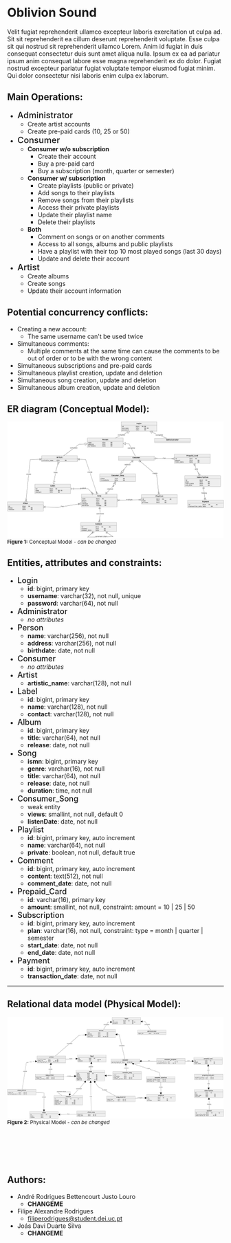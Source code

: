 # Oblivion Sound
Velit fugiat reprehenderit ullamco excepteur laboris exercitation ut culpa ad. Sit sit reprehenderit ea cillum deserunt reprehenderit voluptate. Esse culpa sit qui nostrud sit reprehenderit ullamco Lorem. Anim id fugiat in duis consequat consectetur duis sunt amet aliqua nulla. Ipsum ex ea ad pariatur ipsum anim consequat labore esse magna reprehenderit ex do dolor. Fugiat nostrud excepteur pariatur fugiat voluptate tempor eiusmod fugiat minim. Qui dolor consectetur nisi laboris enim culpa ex laborum.


## Main Operations:
- <span class="operations">Administrator</span>
  - Create artist accounts
  - Create pre-paid cards (10, 25 or 50)
- <span class="operations">Consumer</span>
  - **Consumer w/o subscription**
    - Create their account
    - Buy a pre-paid card
    - Buy a subscription (month, quarter or semester)
  - **Consumer w/ subscription**
    - Create playlists (public or private)
    - Add songs to their playlists
    - Remove songs from their playlists
    - Access their private playlists
    - Update their playlist name
    - Delete their playlists
  - **Both**
    - Comment on songs or on another comments
    - Access to all songs, albums and public playlists
    - Have a playlist with their top 10 most played songs (last 30 days)
    - Update and delete their account
- <span class="operations">Artist</span>
  - Create albums
  - Create songs
  - Update their account information


## Potential concurrency conflicts:
- Creating a new account:
  - The same username can't be used twice
- Simultaneous comments:
  - Multiple comments at the same time can cause the comments to be out of order or to be with the wrong content
- Simultaneous subscriptions and pre-paid cards
- Simultaneous playlist creation, update and deletion
- Simultaneous song creation, update and deletion
- Simultaneous album creation, update and deletion


## ER diagram (Conceptual Model):
<div>
  <img src="./images/conceptual.png" style="margin-bottom: -8px;">
  <sub><b>Figure 1:</b> Conceptual Model - <i>can be changed</i></sub>
</div>

## Entities, attributes and constraints:
- <span class="entities">Login</span>
  - **id**: bigint, primary key
  - **username**: varchar(32), not null, unique
  - **password**: varchar(64), not null
- <span class="entities">Administrator</span>
  - *no attributes*
- <span class="entities">Person</span>
  - **name**: varchar(256), not null
  - **address**: varchar(256), not null
  - **birthdate**: date, not null
- <span class="entities">Consumer</span>
  - *no attributes*
- <span class="entities">Artist</span>
  - **artistic_name**: varchar(128), not null
- <span class="entities">Label</span>
  - **id**: bigint, primary key
  - **name**: varchar(128), not null
  - **contact**: varchar(128), not null
- <span class="entities">Album</span>
  - **id**: bigint, primary key
  - **title**: varchar(64), not null
  - **release**: date, not null
- <span class="entities">Song</span>
  - **ismn**: bigint, primary key
  - **genre**: varchar(16), not null
  - **title**: varchar(64), not null
  - **release**: date, not null
  - **duration**: time, not null
- <span class="entities">Consumer_Song</span>
  - weak entity
  - **views**: smallint, not null, default 0
  - **listenDate**: date, not null
- <span class="entities">Playlist</span>
  - **id**: bigint, primary key, auto increment
  - **name**: varchar(64), not null
  - **private**: boolean, not null, default true
- <span class="entities">Comment</span>
  - **id**: bigint, primary key, auto increment
  - **content**: text(512), not null
  - **comment_date**: date, not null
- <span class="entities">Prepaid_Card</span>
  - **id**: varchar(16), primary key
  - **amount**: smallint, not null, constraint: amount = 10 | 25 | 50
- <span class="entities">Subscription</span>
  - **id**: bigint, primary key, auto increment
  - **plan**: varchar(16), not null, constraint: type = month | quarter | semester
  - **start_date**: date, not null
  - **end_date**: date, not null
- <span class="entities">Payment</span>
  - **id**: bigint, primary key, auto increment
  - **transaction_date**: date, not null

---
## Relational data model (Physical Model):
<div>
  <img src="./images/physical.png" style="margin-bottom: -8px;">
  <sub><b>Figure 2:</b> Physical Model - <i>can be changed</i></sub>
</div>

<br>
<br>
<br>
<br>
<br>

## Authors:
- André Rodrigues Bettencourt Justo Louro
  - **CHANGEME**
- Filipe Alexandre Rodrigues
  - filiperodrigues@student.dei.uc.pt
- Joás Davi Duarte Silva
  - **CHANGEME**


<style>
  .operations {
    font-size: 20px;
  }

  .entities {
    font-size: 18px;
  }

  .operations, .entities {
    font-weight: 500;
  }
</style>